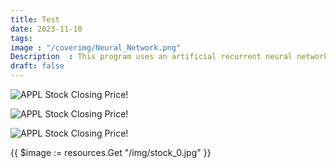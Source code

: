 ```yaml
---
title: Test
date: 2023-11-10
tags: 
image : "/coverimg/Neural_Network.png"
Description  : This program uses an artificial recurrent neural network...
draft: false
---
```



![APPL Stock Closing Price!](/img/posts/stock_0.jpg "APPL Closing Price History")

![APPL Stock Closing Price!](/images/stock_0.jpg "APPL Closing Price History")

![APPL Stock Closing Price!](/about/author-about.jpg "APPL Closing Price History")

 {{ $image := resources.Get "/img/stock_0.jpg" }}
